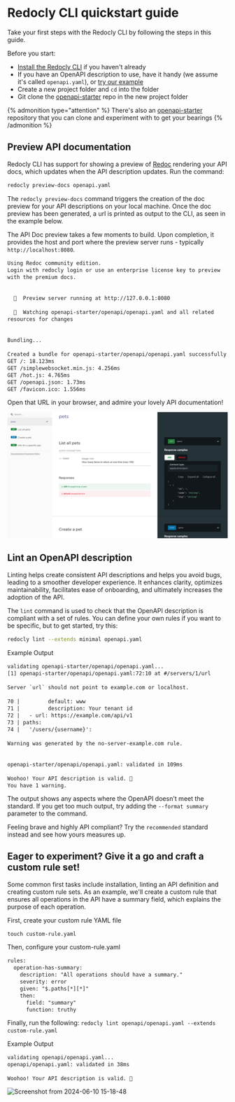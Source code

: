 # Redocly CLI quickstart guide

Take your first steps with the Redocly CLI by following the steps in this guide.

Before you start:

- [Install the Redocly CLI](./installation.md) if you haven't already
- If you have an OpenAPI description to use, have it handy (we assume it's called `openapi.yaml`), or [try our example](https://github.com/Redocly/openapi-starter/blob/main/openapi/openapi.yaml)
- Create a new project folder and `cd` into the folder
- Git clone the [openapi-starter](https://github.com/Redocly/openapi-starter) repo in the new project folder

{% admonition type="attention" %}
There's also an [openapi-starter](https://github.com/Redocly/openapi-starter) repository that you can clone and experiment with to get your bearings
{% /admonition %}

## Preview API documentation

Redocly CLI has support for showing a preview of [Redoc](https://redocly.com/redoc/) rendering your API docs, which updates when the API description updates.
Run the command:

```bash
redocly preview-docs openapi.yaml
```
The `redocly preview-docs` command triggers the creation of the doc preview for your API descriptions on your local machine. Once the doc preview has been generated, a url is printed as output to the CLI, as seen in the example below.

The API Doc preview takes a few moments to build. Upon completion, it provides the host and port where the preview server runs - typically `http://localhost:8080`.

```
Using Redoc community edition.
Login with redocly login or use an enterprise license key to preview with the premium docs.


  🔎  Preview server running at http://127.0.0.1:8080

  👀  Watching openapi-starter/openapi/openapi.yaml and all related resources for changes


Bundling...

Created a bundle for openapi-starter/openapi/openapi.yaml successfully
GET /: 18.123ms
GET /simplewebsocket.min.js: 4.256ms
GET /hot.js: 4.765ms
GET /openapi.json: 1.73ms
GET /favicon.ico: 1.556ms
```


Open that URL in your browser, and admire your lovely API documentation!

![Preview of API documentation](./images/preview-docs.png)

## Lint an OpenAPI description

Linting helps create consistent API descriptions and helps you avoid bugs, leading to a smoother developer experience. It enhances clarity, optimizes maintainability, facilitates ease of onboarding, and ultimately increases the adoption of the API.

The `lint` command is used to check that the OpenAPI description is compliant with a set of rules. You can define your own rules if you want to be specific, but to get started, try this:

```bash
redocly lint --extends minimal openapi.yaml
```

Example Output
```
validating openapi-starter/openapi/openapi.yaml...
[1] openapi-starter/openapi/openapi.yaml:72:10 at #/servers/1/url

Server `url` should not point to example.com or localhost.

70 |         default: www
71 |         description: Your tenant id
72 |   - url: https://example.com/api/v1
73 | paths:
74 |   '/users/{username}':

Warning was generated by the no-server-example.com rule.


openapi-starter/openapi/openapi.yaml: validated in 109ms

Woohoo! Your API description is valid. 🎉
You have 1 warning.
```

The output shows any aspects where the OpenAPI doesn't meet the standard. If you get too much output, try adding the `--format summary` parameter to the command.

Feeling brave and highly API compliant? Try the `recommended` standard instead and see how yours measures up.

##  Eager to experiment? Give it a go and craft a custom rule set!

Some common first tasks include installation, linting an API definition and creating custom rule sets. As an example, we'll create a custom rule that ensures all operations in the API have a summary field, which explains the purpose of each operation. 

First, create your custom rule YAML file
```
touch custom-rule.yaml
```

Then, configure your custom-rule.yaml
```
rules:
  operation-has-summary:
    description: "All operations should have a summary."
    severity: error
    given: "$.paths[*][*]"
    then:
      field: "summary"
      function: truthy
```

Finally, run the following:
`redocly lint openapi/openapi.yaml --extends custom-rule.yaml`

Example Output
```
validating openapi/openapi.yaml...
openapi/openapi.yaml: validated in 38ms

Woohoo! Your API description is valid. 🎉
```
![Screenshot from 2024-06-10 15-18-48](https://github.com/techstacksavvy/redocly-cli/assets/84424434/551b1f84-334f-4560-8825-94303621cb7d)
